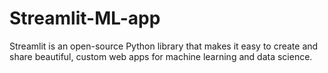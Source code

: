 # Streamlit-ML-app
Streamlit is an open-source Python library that makes it easy to create and share beautiful, custom web apps for machine learning and data science. 
